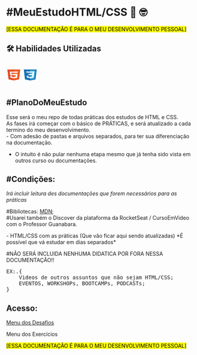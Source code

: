 <h1>#MeuEstudoHTML/CSS &#x1F596 &#x1F913</h1>

<p><mark>[ESSA DOCUMENTAÇÃO É PARA O MEU DESENVOLVIMENTO PESSOAL]</mark><p>

## 🛠 Habilidades Utilizadas
<div style="display: inline_block"><br>
  <img align="center" alt="HTML" height="30" width="40" src="https://raw.githubusercontent.com/devicons/devicon/master/icons/html5/html5-original.svg">
  <img align="center" alt="CSS" height="30" width="40" src="https://raw.githubusercontent.com/devicons/devicon/master/icons/css3/css3-original.svg">
</div>
<br>

 <h2>#PlanoDoMeuEstudo</h2>
<p>Esse será o meu repo de todas práticas dos estudos de HTML e CSS.<br>
As fases irá começar com o básico de PRÁTICAS, e será atualizado a cada termino do meu desenvolvimento.<br>
- Com adesão de pastas e arquivos separados, para ter sua diferenciação na documentação.<br>

- O intuito é não pular nenhuma etapa mesmo que já tenha sido vista em outros curso ou documentações.</p>

<h2>#Condições:</h2>

*Irá incluir leitura des documentações que forem necessários para as práticas*
<p>#Bibliotecas: <a href="https://developer.mozilla.org/pt-BR/" target="_blank">MDN</a>;<br>
#Usarei também o Discover da plataforma da RocketSeat / CursoEmVideo com o Professor Guanabara.</p>
<p>
- HTML/CSS com as práticas (Que vão ficar aqui sendo atualizadas) *É possível que vá estudar em dias separados* 
<p>
#NÃO SERÁ INCLUIDA NENHUMA DIDATICA POR FORA NESSA DOCUMENTAÇÃO!!
<pre>EX:.{
    Videos de outros assuntos que não sejam HTML/CSS;
    EVENTOS, WORKSHOPs, BOOTCAMPs, PODCASTs;
}
</pre>
</p>

<h2>Acesso:</h2> 
<p><a href="./Mod01/Desafio01Imagens/d000.html">Menu dos Desafios</a></p>
<p>Menu dos Exercícios</p>


<p><mark>[ESSA DOCUMENTAÇÃO É PARA O MEU DESENVOLVIMENTO PESSOAL]</mark><p>
